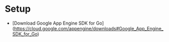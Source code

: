 # Setup

- [Download Google App Engine SDK for Go] (https://cloud.google.com/appengine/downloads#Google_App_Engine_SDK_for_Go)
